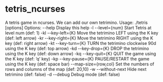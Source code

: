 # tetris_ncurses
A tetris game in ncurses. We can add our own tetrimino.
Usage: ./tetris [options]
Options:
--help Display this help
-l --level={num} Start Tetris at level num (def: 1)
-kl --key-left={K} Move the tetrimino LEFT using the K key (def: left arrow)
-kr --key-right={K} Move the tetrimino RIGHT using the K key (def: right arrow)
-kt --key-turn={K} TURN the tetrimino clockwise 90d using the K key (def: top arrow)
-kd --key-drop={K} DROP the tetrimino using the K key (def: down arrow)
-kq --key-quit={K} QUIT the game using the K key (def: ’q’ key)
-kp --key-pause={K} PAUSE/RESTART the game using the K key (def: space bar)
--map-size={row,col} Set the numbers of rows and columns of the map (def: 20,10)
-w --without-next Hide next tetrimino (def: false)
-d --debug Debug mode (def: false)
